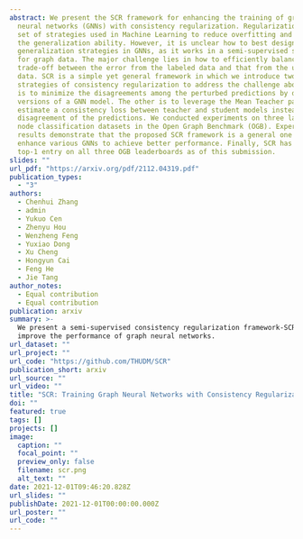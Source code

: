 ```yaml
---
abstract: We present the SCR framework for enhancing the training of graph
  neural networks (GNNs) with consistency regularization. Regularization is a
  set of strategies used in Machine Learning to reduce overfitting and improve
  the generalization ability. However, it is unclear how to best design the
  generalization strategies in GNNs, as it works in a semi-supervised setting
  for graph data. The major challenge lies in how to efficiently balance the
  trade-off between the error from the labeled data and that from the unlabeled
  data. SCR is a simple yet general framework in which we introduce two
  strategies of consistency regularization to address the challenge above. One
  is to minimize the disagreements among the perturbed predictions by different
  versions of a GNN model. The other is to leverage the Mean Teacher paradigm to
  estimate a consistency loss between teacher and student models instead of the
  disagreement of the predictions. We conducted experiments on three large-scale
  node classification datasets in the Open Graph Benchmark (OGB). Experimental
  results demonstrate that the proposed SCR framework is a general one that can
  enhance various GNNs to achieve better performance. Finally, SCR has been the
  top-1 entry on all three OGB leaderboards as of this submission.
slides: ""
url_pdf: "https://arxiv.org/pdf/2112.04319.pdf"
publication_types:
  - "3"
authors:
  - Chenhui Zhang
  - admin
  - Yukuo Cen
  - Zhenyu Hou
  - Wenzheng Feng
  - Yuxiao Dong
  - Xu Cheng
  - Hongyun Cai
  - Feng He
  - Jie Tang
author_notes:
  - Equal contribution
  - Equal contribution
publication: arxiv
summary: >-
  We present a semi-supervised consistency regularization framework-SCR to
  improve the performance of graph neural networks.
url_dataset: ""
url_project: ""
url_code: "https://github.com/THUDM/SCR"
publication_short: arxiv
url_source: ""
url_video: ""
title: "SCR: Training Graph Neural Networks with Consistency Regularization"
doi: ""
featured: true
tags: []
projects: []
image:
  caption: ""
  focal_point: ""
  preview_only: false
  filename: scr.png
  alt_text: ""
date: 2021-12-01T09:46:20.828Z
url_slides: ""
publishDate: 2021-12-01T00:00:00.000Z
url_poster: ""
url_code: ""
---
```

